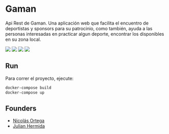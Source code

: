 # Gaman

Api Rest de Gaman. Una aplicación web que facilita el encuentro 
de deportistas y sponsors para su patrocinio, como también, ayuda 
a las personas interesadas en practicar algun deporte, encontrar 
los disponibles en su zona local.

![](https://img.shields.io/badge/python-v3.9-blue)
![](https://img.shields.io/badge/django-v3.2.8-blue)
![](https://img.shields.io/badge/djangorestframework-v3.12.4-blue)
![](https://img.shields.io/badge/psycopg2-v2.9.1-blue)


## Run

Para correr el proyecto, ejecute:

```bash
docker-compose build
docker-compose up
```

## Founders
- [Nicolás Ortega]()
- [Julian Hermida](https://github.com/Julian-Bio0404)